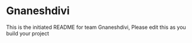 # Gnaneshdivi
This is the initiated README for team Gnaneshdivi, Please edit this as you build your project
